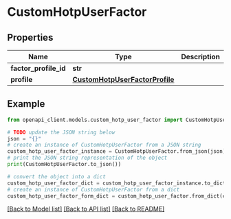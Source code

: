 # CustomHotpUserFactor


## Properties

Name | Type | Description | Notes
------------ | ------------- | ------------- | -------------
**factor_profile_id** | **str** |  | [optional] 
**profile** | [**CustomHotpUserFactorProfile**](CustomHotpUserFactorProfile.md) |  | [optional] 

## Example

```python
from openapi_client.models.custom_hotp_user_factor import CustomHotpUserFactor

# TODO update the JSON string below
json = "{}"
# create an instance of CustomHotpUserFactor from a JSON string
custom_hotp_user_factor_instance = CustomHotpUserFactor.from_json(json)
# print the JSON string representation of the object
print(CustomHotpUserFactor.to_json())

# convert the object into a dict
custom_hotp_user_factor_dict = custom_hotp_user_factor_instance.to_dict()
# create an instance of CustomHotpUserFactor from a dict
custom_hotp_user_factor_form_dict = custom_hotp_user_factor.from_dict(custom_hotp_user_factor_dict)
```
[[Back to Model list]](../README.md#documentation-for-models) [[Back to API list]](../README.md#documentation-for-api-endpoints) [[Back to README]](../README.md)


